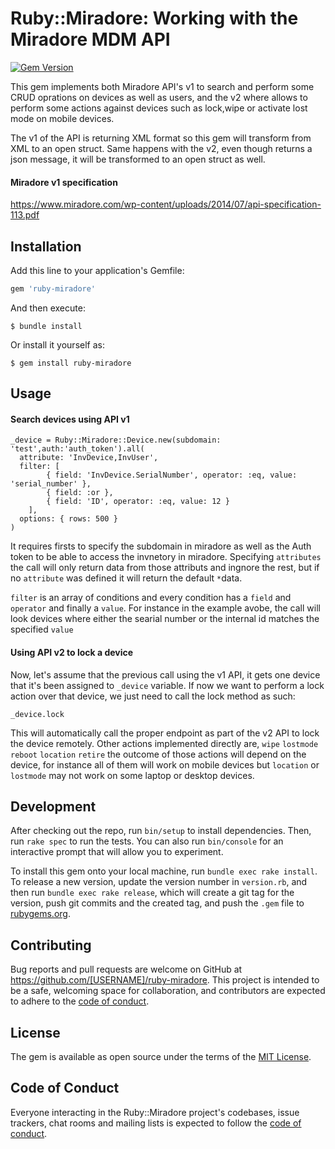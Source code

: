 
# Ruby::Miradore: Working with the Miradore MDM API
[![Gem Version](https://badge.fury.io/rb/ruby-miradore.svg)](https://badge.fury.io/rb/ruby-miradore)

This gem implements both Miradore API's v1 to search and perform some CRUD oprations on devices as well as users, and the v2 where allows to perform some actions against devices such as lock,wipe or activate lost mode on mobile devices.

The v1 of the API is returning XML format so this gem will transform from XML to an open struct. Same happens with the v2, even though returns a json message, it will be transformed to an open struct as well.

#### Miradore v1 specification
https://www.miradore.com/wp-content/uploads/2014/07/api-specification-113.pdf

## Installation

Add this line to your application's Gemfile:

```ruby
gem 'ruby-miradore'
```

And then execute:

    $ bundle install

Or install it yourself as:

    $ gem install ruby-miradore

## Usage

#### Search devices using API v1

    _device = Ruby::Miradore::Device.new(subdomain: 'test',auth:'auth_token').all(
      attribute: 'InvDevice,InvUser',
      filter: [
            { field: 'InvDevice.SerialNumber', operator: :eq, value: 'serial_number' },
            { field: :or },
            { field: 'ID', operator: :eq, value: 12 }
        ],
      options: { rows: 500 }
    )

It requires firsts to specify the subdomain in miradore as well as the Auth token to be able to access the invnetory in miradore.
Specifying `attributes` the call will only return data from those attributs and ingnore the rest, but if no `attribute` was defined it will return the default `*`data.

`filter` is an array of conditions and every condition has a `field` and `operator` and finally a `value`. For instance in the example avobe, the call will look devices where either the searial number or the internal id matches the specified `value`

#### Using API v2 to lock a device

Now, let's assume that the previous call using the v1 API, it gets one device that it's been assigned to `_device` variable.
If now we want to perform a lock action over that device, we just need to call the lock method as such:

    _device.lock
 
This will automatically call the proper endpoint as part of the v2 API to lock the device remotely.
Other actions implemented directly are, `wipe` `lostmode` `reboot` `location` `retire` the outcome of those actions will depend on the device, for instance all of them will work on mobile devices but `location` or `lostmode` may not work on some laptop or desktop devices.
 

## Development

After checking out the repo, run `bin/setup` to install dependencies. Then, run `rake spec` to run the tests. You can also run `bin/console` for an interactive prompt that will allow you to experiment.

To install this gem onto your local machine, run `bundle exec rake install`. To release a new version, update the version number in `version.rb`, and then run `bundle exec rake release`, which will create a git tag for the version, push git commits and the created tag, and push the `.gem` file to [rubygems.org](https://rubygems.org).

## Contributing

Bug reports and pull requests are welcome on GitHub at https://github.com/[USERNAME]/ruby-miradore. This project is intended to be a safe, welcoming space for collaboration, and contributors are expected to adhere to the [code of conduct](https://github.com/[USERNAME]/ruby-miradore/blob/master/CODE_OF_CONDUCT.md).

## License

The gem is available as open source under the terms of the [MIT License](https://opensource.org/licenses/MIT).

## Code of Conduct

Everyone interacting in the Ruby::Miradore project's codebases, issue trackers, chat rooms and mailing lists is expected to follow the [code of conduct](https://github.com/[USERNAME]/ruby-miradore/blob/master/CODE_OF_CONDUCT.md).
